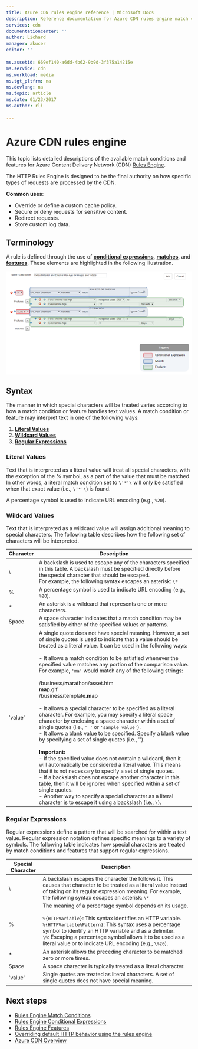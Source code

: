 ```yaml
---
title: Azure CDN rules engine reference | Microsoft Docs
description: Reference documentation for Azure CDN rules engine match conditions and features.
services: cdn
documentationcenter: ''
author: Lichard
manager: akucer
editor: ''

ms.assetid: 669ef140-a6dd-4b62-9b9d-3f375a14215e
ms.service: cdn
ms.workload: media
ms.tgt_pltfrm: na
ms.devlang: na
ms.topic: article
ms.date: 01/23/2017
ms.author: rli

---
```

# Azure CDN rules engine
This topic lists detailed descriptions of the available match conditions and features for Azure Content Delivery Network (CDN) [Rules Engine](cdn-rules-engine.md).

The HTTP Rules Engine is designed to be the final authority on how specific types of requests are processed by the CDN.

**Common uses**:

- Override or define a custom cache policy.
- Secure or deny requests for sensitive content.
- Redirect requests.
- Store custom log data.

## Terminology
A rule is defined through the use of [**conditional expressions**](cdn-rules-engine-reference-conditional-expressions.md), [**matches**](cdn-rules-engine-reference-match-conditions.md), and [**features**](cdn-rules-engine-reference-features.md). These elements are highlighted in the following illustration.

 ![CDN match condition](./media/cdn-rules-engine-reference/cdn-rules-engine-terminology.png)

## Syntax

The manner in which special characters will be treated varies according to how a match condition or feature handles text values. A match condition or feature may interpret text in one of the following ways:

1. [**Literal Values**](#literal-values) 
2. [**Wildcard Values**](#wildcard-values)
3. [**Regular Expressions**](#regular-expressions)

### Literal Values
Text that is interpreted as a literal value will treat all special characters, with the exception of the % symbol, as a part of the value that must be matched. In other words, a literal match condition set to `\'*'\` will only be satisfied when that exact value (i.e., `\'*'\`) is found.

A percentage symbol is used to indicate URL encoding (e.g., `%20`).

### Wildcard Values
Text that is interpreted as a wildcard value will assign additional meaning to special characters. The following table describes how the following set of characters will be interpreted.


| Character |                                                                                                                                                                                                                                                                                                                                                                                                                                                                                                                                                                                                                                                                                          Description                                                                                                                                                                                                                                                                                                                                                                                                                                                                                                                                                                                                                                                                                           |
|-----------|------------------------------------------------------------------------------------------------------------------------------------------------------------------------------------------------------------------------------------------------------------------------------------------------------------------------------------------------------------------------------------------------------------------------------------------------------------------------------------------------------------------------------------------------------------------------------------------------------------------------------------------------------------------------------------------------------------------------------------------------------------------------------------------------------------------------------------------------------------------------------------------------------------------------------------------------------------------------------------------------------------------------------------------------------------------------------------------------------------------------------------------------------------------------------------------------------------------------------------------------------------------------------------------------------------------------------------------------------------------------------------------------|
|     \     |                                                                                                                                                                                                                                                                                                                                                                                                                                                                                                                                                                            A backslash is used to escape any of the characters specified in this table. A backslash must be specified directly before the special character that should be escaped.<br/>For example, the following syntax escapes an asterisk: `\*`                                                                                                                                                                                                                                                                                                                                                                                                                                                                                                                                                                            |
|     %     |                                                                                                                                                                                                                                                                                                                                                                                                                                                                                                                                                                                                                                                              A percentage symbol is used to indicate URL encoding (e.g., `%20`).                                                                                                                                                                                                                                                                                                                                                                                                                                                                                                                                                                                                                                                               |
|     *     |                                                                                                                                                                                                                                                                                                                                                                                                                                                                                                                                                                                                                                                               An asterisk is a wildcard that represents one or more characters.                                                                                                                                                                                                                                                                                                                                                                                                                                                                                                                                                                                                                                                                |
|   Space   |                                                                                                                                                                                                                                                                                                                                                                                                                                                                                                                                                                                                                                       A space character indicates that a match condition may be satisfied by either of the specified values or patterns.                                                                                                                                                                                                                                                                                                                                                                                                                                                                                                                                                                                                                                       |
|  'value'  | A single quote does not have special meaning. However, a set of single quotes is used to indicate that a value should be treated as a literal value. It can be used in the following ways:<br><br/>- It allows a match condition to be satisfied whenever the specified value matches any portion of the comparison value.  For example, `'ma'` would match any of the following strings: <br/><br/>/business/<strong>ma</strong>rathon/asset.htm<br/><strong>ma</strong>p.gif<br/>/business/template.<strong>ma</strong>p<br /><br />- It allows a special character to be specified as a literal character. For example, you may specify a literal space character by enclosing a space character within a set of single quotes (i.e., `' '` or `'sample value'`).<br/>- It allows a blank value to be specified. Specify a blank value by specifying a set of single quotes (i.e., '').<br /><br/><strong>Important:</strong><br/>- If the specified value does not contain a wildcard, then it will automatically be considered a literal value. This means that it is not necessary to specify a set of single quotes.<br/>- If a backslash does not escape another character in this table, then it will be ignored when specified within a set of single quotes.<br/>- Another way to specify a special character as a literal character is to escape it using a backslash (i.e., `\`). |

### Regular Expressions

Regular expressions define a pattern that will be searched for within a text value. Regular expression notation defines specific meanings to a variety of symbols. The following table indicates how special characters are treated by match conditions and features that support regular expressions.


| Special Character |                                                                                                                                                                                   Description                                                                                                                                                                                   |
|-------------------|---------------------------------------------------------------------------------------------------------------------------------------------------------------------------------------------------------------------------------------------------------------------------------------------------------------------------------------------------------------------------------|
|         \         |                                                                         A backslash escapes the character the follows it. This causes that character to be treated as a literal value instead of taking on its regular expression meaning. For example, the following syntax escapes an asterisk: `\*`                                                                          |
|         %         | The meaning of a percentage symbol depends on its usage.<br/><br/> `%{HTTPVariable}`: This syntax identifies an HTTP variable.<br/>`%{HTTPVariable%Pattern}`: This syntax uses a percentage symbol to identify an HTTP variable and as a delimiter.<br />`\%`: Escaping a percentage symbol allows it to be used as a literal value or to indicate URL encoding (e.g., `\%20`). |
|         *         |                                                                                                                                                  An asterisk allows the preceding character to be matched zero or more times.                                                                                                                                                   |
|       Space       |                                                                                                                                                         A space character is typically treated as a literal character.                                                                                                                                                          |
|      'value'      |                                                                                                                                     Single quotes are treated as literal characters. A set of single quotes does not have special meaning.                                                                                                                                      |

## Next steps
* [Rules Engine Match Conditions](cdn-rules-engine-reference-match-conditions.md)
* [Rules Engine Conditional Expressions](cdn-rules-engine-reference-conditional-expressions.md)
* [Rules Engine Features](cdn-rules-engine-reference-features.md)
* [Overriding default HTTP behavior using the rules engine](cdn-rules-engine.md)
* [Azure CDN Overview](cdn-overview.md)
